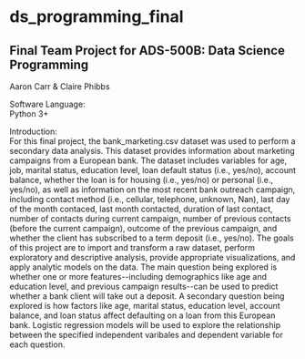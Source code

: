 # ds_programming_final
## Final Team Project for ADS-500B: Data Science Programming
Aaron Carr & Claire Phibbs

Software Language: \
Python 3+

Introduction: \
For this final project, the bank_marketing.csv dataset was used to perform a secondary data analysis. This dataset provides information about marketing campaigns from a European bank. The dataset includes variables for age, job, marital status, education level, loan default status (i.e., yes/no), account balance, whether the loan is for housing (i.e., yes/no) or personal (i.e., yes/no), as well as information on the most recent bank outreach campaign, including contact method (i.e., cellular, telephone, unknown, Nan), last day of the month contaced, last month contacted, duration of last contact, number of contacts during current campaign, number of previous contacts (before the current campaign), outcome of the previous campaign, and whether the client has subscribed to a term deposit (i.e., yes/no).
The goals of this project are to import and transform a raw dataset, perform exploratory and descriptive analysis, provide appropriate visualizations, and apply analytic models on the data.
The main question being explored is whether one or more features--including demographics like age and education level, and previous campaign results--can be used to predict whether a bank client will take out a deposit. A secondary question being explored is how factors like age, marital status, education level, account balance, and loan status affect defaulting on a loan from this European bank.
Logistic regression models will be used to explore the relationship between the specified independent varibales and dependent variable for each question.
